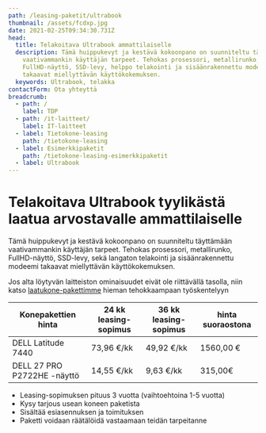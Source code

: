 ```yaml
---
path: /leasing-paketit/ultrabook
thumbnail: /assets/fcdxp.jpg
date: 2021-02-25T09:34:30.731Z
head:
  title: Telakoitava Ultrabook ammattilaiselle
  description: Tämä huippukevyt ja kestävä kokoonpano on suunniteltu täyttämään
    vaativammankin käyttäjän tarpeet. Tehokas prosessori, metallirunko,
    FullHD-näyttö, SSD-levy, helppo telakointi ja sisäänrakennettu modeemi
    takaavat miellyttävän käyttökokemuksen.
  keywords: Ultrabook, telakka
contactForm: Ota yhteyttä
breadcrumb:
  - path: /
    label: TDP
  - path: /it-laitteet/
    label: IT-laitteet
  - label: Tietokone-leasing
    path: /tietokone-leasing
  - label: Esimerkkipaketit
    path: /tietokone-leasing-esimerkkipaketit
  - label: Ultrabook
---
```

# Telakoitava Ultrabook tyylikästä laatua arvostavalle ammattilaiselle

Tämä huippukevyt ja kestävä kokoonpano on suunniteltu täyttämään vaativammankin käyttäjän tarpeet. Tehokas prosessori, metallirunko, FullHD-näyttö, SSD-levy, sekä langaton telakointi ja sisäänrakennettu modeemi takaavat miellyttävän käyttökokemuksen.

Jos alta löytyvän laitteiston ominaisuudet eivät ole riittävällä tasolla, niin katso <a href="/leasing-paketit/laatukone">laatukone-pakettimme</a> hieman tehokkaampaan työskentelyyn

| Konepakettien hinta         | 24 kk leasing-sopimus | 36 kk leasing-sopimus | hinta suoraostona |
| --------------------------- | --------------------- | --------------------- | ----------------- |
| DELL Latitude 7440          | 73,96 €/kk            | 49,92 €/kk            | 1560,00 €         |
| DELL 27 PRO P2722HE -näyttö | 14,55 €/kk            | 9,63 €/kk             | 315,00€           |

* Leasing-sopimuksen pituus 3 vuotta (vaihtoehtoina 1-5 vuotta)
* Kysy tarjous usean koneen paketista
* Sisältää esiasennuksen ja toimituksen
* Paketti voidaan räätälöidä vastaamaan teidän tarpeitanne

<Cards cardsPerRow="2" cards='[{"bgColor":"lightest","title":"DELL Latitude 7440 Yrityskannettava","linkBgColor":"darkest","image":"/assets/fcdxp.jpg","content":"Mikäli sinua kiinnostaa ohut muotoilu, laadukas ja kestävä rakenne sekä liikuteltavuus yhdistettynä tehokkaaksi ja turvalliseksi kokonaisuudeksi niin sinun kannattaa huomioida Dell Latitude 7000-sarja.\n\nSuorituskyvystä vastaa 13.sukupolven Intel suorittimet. Dell Latitude 7440 nostaa ultrabookin vaatimukset uudelle tasolle. Erinomainen kannettava yhtä lailla työmatkoille kuin työpisteellekin.\n\n* Prosessori: Intel Core i5-1345U 10-ydinsuoritin \n* Muisti: 16GB \\ Kiintolevy: 512GB SSD\n* Verkko-ominaisuudet: Wi-Fi 6e2x2 AX211 2x2 802.11ax + Bluetooth 5.2\n* Laajennuspaikat: HDMI 2.0,USB 3.2, 2x USB Type C™ Thunderbolt 4 (DP/PD/USB4)\n* Käyttöjärjestelmä: Windows 11 Professional 64-bit\n* Takuu: kolmen vuoden kansainvälinen ProSupport on-site takuu, vasteaika seuraava työpäivä"},{"bgColor":"lightest","title":"DELL 27 PRO P2722HE FHD IPS HAS PIVOT","linkBgColor":"darkest","content":"Koe erinomainen värintoisto, tarkkuus ja suorituskyky Dell P2722HE 27″ FHD -näytöllä.\n\nDell P2722HE on korkealla FHD (1920x1080) tarkkuudella ja ohuilla raameilla varustettu 27 tuuman laajakuvanäyttö.\n\nSuunniteltu mukavuutta hakevalle: Korkeussäädettävä jalusta, intuitiiviset säätimet, heijastamaton näyttö ja muotoilu mistä silmä voi nauttia. USB-C -liitännän ansiosta kannettava latautuu (max. 65W) samalla kun kuvasignaali siirtyy koneelta näytölle. P2722HE tukee myös näyttöjen ketjutusta (2x Full HD), joten erillistä telakkaa ei tarvita","image":"/assets/dell_e7490_full.jpg"}]' />